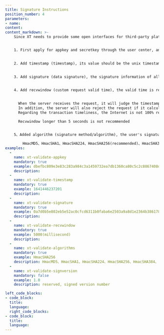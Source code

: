 ```yaml
---
title: Signature Instructions
position_number: 4
parameters:
- name:
content:
content_markdown: >-
    Since XT needs to provide some open interfaces for third-party platforms, it requires data security issues of the interface, such as whether the data has been tampered with, whether the data is outdated, whether the data can be submitted repeatedly, and the frequency of access to the interface within a certain period of time. Among them, whether the data has been tampered with is the most important.


    1. First apply for appkey and secretkey through the user center, and provide different appkey and secretkey for different calls
    

    2. Add timestamp (timestamp), its value should be the unix timestamp (milliseconds) of the time when the request is sent, and the suburban time of the data is calculated according to this value.
    

    3. Add signature (data signature), the signature information of all data.
    

    4. Add recvwindow (custom request valid time), the valid time is relatively simple and fixed to a certain value.
    

      When the server receives the request, it will judge the timestamp in the request. The longest is 60 seconds and the minimum is 2 seconds. If it was sent 5000 milliseconds ago, the request will be considered invalid. This time window value can be set by sending the optional parameter recvWindow.
      In addition, the server will also reject the request if it calculates that the client timestamp is more than one second 'in the future' of server time.
      Regarding the transaction timeliness, the Internet is not 100% reliable and cannot be completely relied upon. Therefore, the delay from your program to the XT server will be jittery. This is the purpose of setting recvwindow. If you are engaged in high-frequency trading, the transaction timeliness There are high requirements for sex, and you can flexibly set recvwindow to meet your requirements.

      Recvwindow longer than 5 seconds is not recommended
      

    5、Added algorithm (signature method/algorithm), the user's signature is a hash-based protocol, and HmacSHA256 is recommended. For those protocols that are supported, see the table below.

        HmacMD5、HmacSHA1、HmacSHA224、HmacSHA256(recommended)、HmacSHA384、HmacSHA512
examples:
  -
    name: xt-validate-appkey
    mandatory: true
    example: dbefbc809e3e83c283a984c3a1459732ea7db1360ca80c5c2c8867408d28cc83
    description:
  -
    name: xt-validate-timestamp
    mandatory: true
    example: 1641446237201
    description:
  -
    name: xt-validate-signature
    mandatory: true
    example: 0a7d0b5e802eb5e52ac0cfcd6311b0faba6e2503a9a8d1e2364b38617877574d
    description:
  -
    name: xt-validate-recvwindow
    mandatory: true
    example: 5000(millisecond)
    description:
  -
    name: xt-validate-algorithms
    mandatory: true
    example: HmacSHA256
    description: HmacMD5、HmacSHA1、HmacSHA224、HmacSHA256、HmacSHA384、HmacSHA512，The default is：HmacSHA256
  -
    name: xt-validate-signversion
    mandatory: false
    example: 1.0
    description: reserved, signed version number

left_code_blocks:
- code_block:
  title:
  language:
  right_code_blocks:
- code_block:
  title:
  language:
---
```



